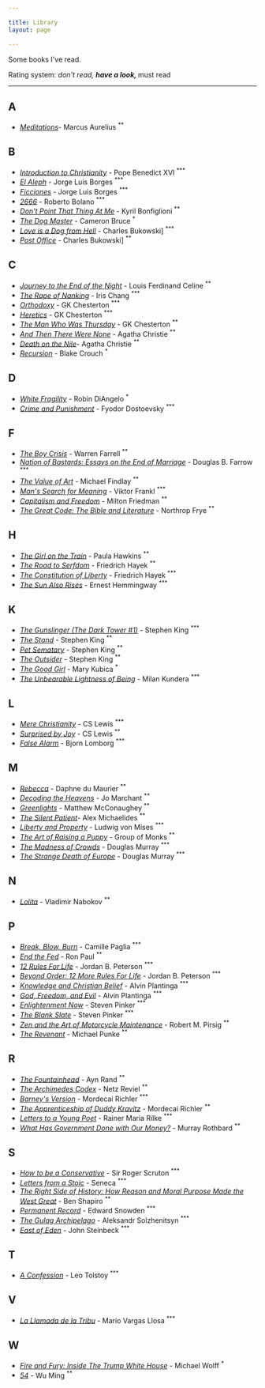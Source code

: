 ```yaml
---

title: Library
layout: page

---
```


Some books I've read. 

Rating system: <sup>*</sup> don't read, <sup>**</sup> have a look, <sup>***</sup> must read

---

## A

* [_Meditations_](https://www.goodreads.com/book/show/61348881-meditations)- Marcus Aurelius <sup>**</sup>

## B

* [_Introduction to Christianity_](https://www.goodreads.com/book/show/638182.Introduction_to_Christianity) - Pope Benedict XVI <sup>***</sup>
* [_El Aleph_](https://www.goodreads.com/book/show/21795321-el-aleph) - Jorge Luis Borges <sup>***</sup>
* [_Ficciones_](https://www.goodreads.com/book/show/426504.Ficciones) - Jorge Luis Borges <sup>***</sup>
* [_2666_](https://www.goodreads.com/book/show/63032.2666) - Roberto Bolano <sup>***</sup>
* [_Don't Point That Thing At Me_](https://www.goodreads.com/book/show/22598061-don-t-point-that-thing-at-me) - Kyril Bonfiglioni <sup>**</sup>
* [_The Dog Master_](https://www.goodreads.com/book/show/22238176-the-dog-master) - Cameron Bruce <sup>*</sup>
* [_Love is a Dog from Hell_](https://www.goodreads.com/book/show/6563890-love-is-a-dog-from-hell) - Charles Bukowski] <sup>***</sup>
* [_Post Office_](https://www.goodreads.com/book/show/40409718-post-office) - Charles Bukowski] <sup>**</sup>

## C

* [_Journey to the End of the Night_](https://www.goodreads.com/book/show/677992.Journey_to_the_End_of_the_Night) - Louis Ferdinand Celine <sup>**</sup>
* [_The Rape of Nanking_](https://www.goodreads.com/book/show/95784.The_Rape_of_Nanking) - Iris Chang <sup>***</sup>
* [_Orthodoxy_](https://www.goodreads.com/book/show/87665.Orthodoxy) - GK Chesterton <sup>***</sup>
* [_Heretics_](https://www.goodreads.com/book/show/612143.Heretics) - GK Chesterton <sup>***</sup>
* [_The Man Who Was Thursday_](https://www.goodreads.com/book/show/184419.The_Man_Who_Was_Thursday) - GK Chesterton <sup>**</sup>
* [_And Then There Were None_](https://www.goodreads.com/book/show/46265792-and-then-there-were-none) - Agatha Christie <sup>**</sup>
* [_Death on the Nile_](https://www.goodreads.com/book/show/131359.Death_on_the_Nile)- Agatha Christie <sup>**</sup>
* [_Recursion_](https://www.goodreads.com/book/show/42046112-recursion) - Blake Crouch <sup>*</sup>

## D

* [_White Fragility_](https://www.goodreads.com/book/show/43708708-white-fragility) - Robin DiAngelo <sup>*</sup>
* [_Crime and Punishment_](https://www.goodreads.com/book/show/20351058-crime-and-punishment) - Fyodor Dostoevsky <sup>***</sup>

## F

* [_The Boy Crisis_](https://www.goodreads.com/book/show/37854870-the-boy-crisis) - Warren Farrell <sup>**</sup>
* [_Nation of Bastards: Essays on the End of Marriage_](https://www.goodreads.com/book/show/2145716.Nation_of_Bastards) - Douglas B. Farrow <sup>***</sup>
* [_The Value of Art_](https://www.goodreads.com/book/show/13641387-the-value-of-art) - Michael Findlay <sup>**</sup>
* [_Man's Search for Meaning_](https://www.goodreads.com/book/show/17204679-man-s-search-for-meaning) - Viktor Frankl <sup>***</sup>
* [_Capitalism and Freedom_](https://www.goodreads.com/book/show/51877.Capitalism_and_Freedom) - Milton Friedman <sup>**</sup>
* [_The Great Code: The Bible and Literature_](https://www.goodreads.com/book/show/318117.The_Great_Code) - Northrop Frye <sup>**</sup>

## H

* [_The Girl on the Train_](https://www.goodreads.com/book/show/22557272-the-girl-on-the-train) - Paula Hawkins <sup>**</sup>
* [_The Road to Serfdom_](https://www.goodreads.com/book/show/299215.The_Road_to_Serfdom) - Friedrich Hayek <sup>**</sup>
* [_The Constitution of Liberty_](https://www.goodreads.com/book/show/1044658.The_Constitution_of_Liberty) - Friedrich Hayek <sup>***</sup>
* [_The Sun Also Rises_](https://www.goodreads.com/book/show/3876.The_Sun_Also_Rises) - Ernest Hemmingway <sup>***</sup>


## K

* [_The Gunslinger (The Dark Tower #1)_](https://www.goodreads.com/book/show/43615.The_Gunslinger) - Stephen King <sup>***</sup>
* [_The Stand_](https://www.goodreads.com/book/show/87591651-the-stand) - Stephen King <sup>**</sup>
* [_Pet Sematary_](https://www.goodreads.com/book/show/33124137-pet-sematary) - Stephen King <sup>**</sup>
* [_The Outsider_](https://www.goodreads.com/book/show/36124936-the-outsider) - Stephen King <sup>**</sup>
* [_The Good Girl_](https://www.goodreads.com/book/show/18812405-the-good-girl) - Mary Kubica <sup>*</sup>
* [_The Unbearable Lightness of Being_](https://www.goodreads.com/book/show/96573.The_Unbearable_Lightness_of_Being) - Milan Kundera <sup>***</sup>

## L


* [_Mere Christianity_](https://www.goodreads.com/book/show/40792344-mere-christianity) - CS Lewis <sup>***</sup>
* [_Surprised by Joy_](https://www.goodreads.com/book/show/121732.Surprised_by_Joy) - CS Lewis <sup>**</sup>
* [_False Alarm_](https://www.goodreads.com/book/show/49089453-false-alarm) - Bjorn Lomborg <sup>***</sup>

## M

* [_Rebecca_](https://www.goodreads.com/book/show/17899948-rebecca) - Daphne du Maurier <sup>**</sup>
* [_Decoding the Heavens_](https://www.goodreads.com/book/show/5456216-decoding-the-heavens) - Jo Marchant <sup>**</sup>
* [_Greenlights_](https://www.goodreads.com/book/show/52838315-greenlights) - Matthew McConaughey <sup>**</sup>
* [_The Silent Patient_](https://www.goodreads.com/book/show/40097951-the-silent-patient)- Alex Michaelides <sup>**</sup>
* [_Liberty and Property_](https://www.goodreads.com/book/show/6727005-liberty-and-property) - Ludwig von Mises <sup>***</sup>
* [_The Art of Raising a Puppy_](https://www.goodreads.com/book/show/57258037-the-art-of-raising-a-puppy) - Group of Monks <sup>**</sup>
* [_The Madness of Crowds_](https://www.goodreads.com/book/show/44667183-the-madness-of-crowds) - Douglas Murray <sup>***</sup>
* [_The Strange Death of Europe_](https://www.goodreads.com/book/show/33584231-the-strange-death-of-europe) - Douglas Murray <sup>***</sup>

## N

* [_Lolita_](https://www.goodreads.com/book/show/7604.Lolita) - Vladimir Nabokov <sup>**</sup>

## P

* [_Break, Blow, Burn_](https://www.goodreads.com/book/show/48258.Break_Blow_Burn) - Camille Paglia <sup>***</sup>
* [_End the Fed_](https://www.goodreads.com/book/show/6388946-end-the-fed) - Ron Paul <sup>**</sup>
* [_12 Rules For Life_](https://www.goodreads.com/book/show/30257963-12-rules-for-life) - Jordan B. Peterson <sup>***</sup>
* [_Beyond Order: 12 More Rules For Life_](https://www.goodreads.com/book/show/56019043-beyond-order) - Jordan B. Peterson <sup>***</sup>
* [_Knowledge and Christian Belief_](https://www.goodreads.com/book/show/22962483-knowledge-and-christian-belief) - Alvin Plantinga <sup>***</sup>
* [_God, Freedom, and Evil_](https://www.goodreads.com/book/show/496895.God_Freedom_and_Evil) - Alvin Plantinga <sup>***</sup>
* [_Enlightenment Now_](https://www.goodreads.com/book/show/35696171-enlightenment-now) - Steven Pinker <sup>***</sup>
* [_The Blank Slate_](https://www.goodreads.com/book/show/48618164-the-blank-slate) - Steven Pinker <sup>***</sup>
* [_Zen and the Art of Motorcycle Maintenance_](https://www.goodreads.com/book/show/629.Zen_and_the_Art_of_Motorcycle_Maintenance) - Robert M. Pirsig <sup>**</sup>
* [_The Revenant_](https://www.goodreads.com/book/show/22836957-the-revenant) - Michael Punke <sup>**</sup>

## R

* [_The Fountainhead_](https://www.goodreads.com/book/show/2122.The_Fountainhead) - Ayn Rand <sup>**</sup>
* [_The Archimedes Codex_](https://www.goodreads.com/book/show/28927936-the-archimedes-codex) - Netz Reviel <sup>**</sup>
* [_Barney's Version_](https://www.goodreads.com/book/show/196564.Barney_s_Version) - Mordecai Richler <sup>***</sup>
* [_The Apprenticeship of Duddy Kravitz_](https://www.goodreads.com/book/show/203073.The_Apprenticeship_of_Duddy_Kravitz) - Mordecai Richler <sup>**</sup>
* [_Letters to a Young Poet_](https://www.goodreads.com/book/show/46199.Letters_to_a_Young_Poet) - Rainer Maria Rilke <sup>***</sup>
* [_What Has Government Done with Our Money?_](https://www.goodreads.com/book/show/81977.What_Has_Government_Done_to_Our_Money_and_The_Case_for_a_100_Percent_Gold_Dollar) - Murray Rothbard <sup>**</sup>

## S

* [_How to be a Conservative_](https://www.goodreads.com/book/show/22511969-how-to-be-a-conservative) - Sir Roger Scruton <sup>***</sup>
* [_Letters from a Stoic_](https://www.goodreads.com/book/show/97411.Letters_from_a_Stoic) - Seneca <sup>***</sup>
* [_The Right Side of History: How Reason and Moral Purpose Made the West Great_](https://www.goodreads.com/book/show/42649659-the-right-side-of-history) - Ben Shapiro <sup>**</sup>
* [_Permanent Record_](https://www.goodreads.com/book/show/46223297-permanent-record) - Edward Snowden <sup>***</sup>
* [_The Gulag Archipelago_](https://www.goodreads.com/book/show/691665.The_Gulag_Archipelago_1918_1956) - Aleksandr Solzhenitsyn <sup>***</sup>
* [_East of Eden_](https://www.goodreads.com/book/show/8132407-east-of-eden) - John Steinbeck <sup>***</sup>

## T

* [_A Confession_](https://www.goodreads.com/book/show/51736406-a-confession) - Leo Tolstoy <sup>***</sup>

## V

* [_La Llamada de la Tribu_](https://www.goodreads.com/book/show/38649613-la-llamada-de-la-tribu) - Mario Vargas Llosa <sup>***</sup>

## W

* [_Fire and Fury: Inside The Trump White House_](https://www.goodreads.com/book/show/36595101-fire-and-fury) - Michael Wolff <sup>*</sup>
* [_54_](https://www.goodreads.com/book/show/333785.54) - Wu Ming <sup>**</sup>

